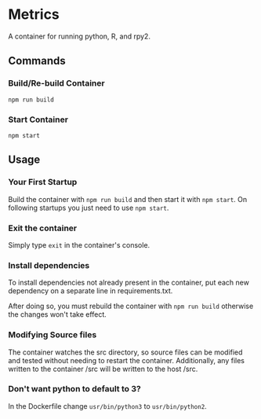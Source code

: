 # Metrics
A container for running python, R, and rpy2.

## Commands

### Build/Re-build Container
`npm run build`

### Start Container
`npm start`


## Usage
### Your First Startup
Build the container with `npm run build` and then start it with `npm start`. On following startups you just need to use `npm start`.

### Exit the container
Simply type `exit` in the container's console.

### Install dependencies
To install dependencies not already present in the container, put each new dependency on a separate line in requirements.txt.

After doing so, you must rebuild the container with `npm run build` otherwise the changes won't take effect.

### Modifying Source files
The container watches the src directory, so source files can be modified and tested without needing to restart the container. Additionally, any files written to the container /src will be written to the host /src.

### Don't want python to default to 3?
In the Dockerfile change `usr/bin/python3` to `usr/bin/python2`.